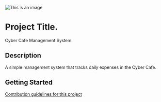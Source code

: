 ![This is an image](https://www.shutterstock.com/image-vector/logo-template-design-cyber-cafe-1386184859)

# Project Title.
Cyber Cafe Management System

## Description
A simple management system that tracks daily expenses in the Cyber Cafe.

## Getting Started
[Contribution guidelines for this project]()
